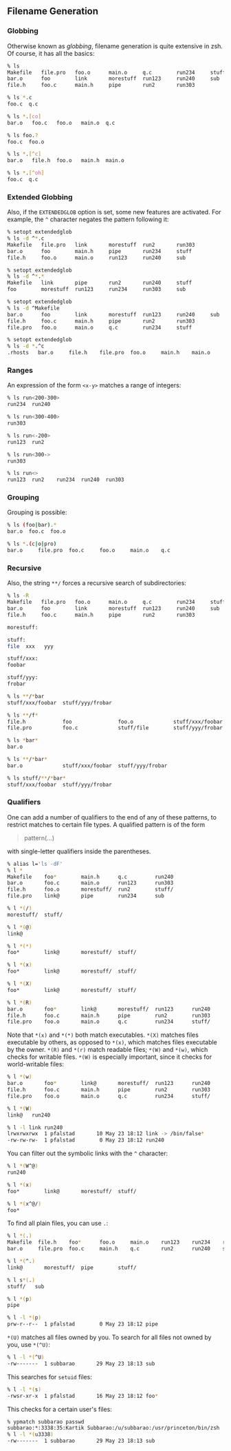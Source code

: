 ## Filename Generation

### Globbing

Otherwise known as _globbing_, filename generation is quite extensive in zsh. Of
course, it has all the basics:

```bash
% ls
Makefile   file.pro   foo.o      main.o     q.c        run234     stuff
bar.o      foo        link       morestuff  run123     run240     sub
file.h     foo.c      main.h     pipe       run2       run303
```

```bash
% ls *.c
foo.c  q.c
```

```bash
% ls *.[co]
bar.o   foo.c   foo.o   main.o  q.c
```

```bash
% ls foo.?
foo.c  foo.o
```

```bash
% ls *.[^c]
bar.o   file.h  foo.o   main.h  main.o
```

```bash
% ls *.[^oh]
foo.c  q.c
```

### Extended Globbing

Also, if the `EXTENDEDGLOB` option is set, some new features are activated. For
example, the `^` character negates the pattern following it:

```bash
% setopt extendedglob
% ls -d ^*.c
Makefile   file.pro   link       morestuff  run2       run303
bar.o      foo        main.h     pipe       run234     stuff
file.h     foo.o      main.o     run123     run240     sub
```

```bash
% setopt extendedglob
% ls -d ^*.*
Makefile   link       pipe       run2       run240     stuff
foo        morestuff  run123     run234     run303     sub
```

```bash
% setopt extendedglob
% ls -d ^Makefile
bar.o      foo        link       morestuff  run123     run240     sub
file.h     foo.c      main.h     pipe       run2       run303
file.pro   foo.o      main.o     q.c        run234     stuff
```

```bash
% setopt extendedglob
% ls -d *.^c
.rhosts   bar.o     file.h    file.pro  foo.o     main.h    main.o
```

### Ranges

An expression of the form `<x-y>` matches a range of integers:

```bash
% ls run<200-300>
run234  run240
```

```bash
% ls run<300-400>
run303
```

```bash
% ls run<-200>
run123  run2
```

```bash
% ls run<300->
run303
```

```bash
% ls run<>
run123  run2    run234  run240  run303
```

### Grouping

Grouping is possible:

```bash
% ls (foo|bar).*
bar.o  foo.c  foo.o
```

```bash
% ls *.(c|o|pro)
bar.o     file.pro  foo.c     foo.o     main.o    q.c
```

### Recursive

Also, the string `**/` forces a recursive search of subdirectories:

```bash
% ls -R
Makefile   file.pro   foo.o      main.o     q.c        run234     stuff
bar.o      foo        link       morestuff  run123     run240     sub
file.h     foo.c      main.h     pipe       run2       run303

morestuff:

stuff:
file  xxx   yyy

stuff/xxx:
foobar

stuff/yyy:
frobar
```

```bash
% ls **/*bar
stuff/xxx/foobar  stuff/yyy/frobar
```

```bash
% ls **/f*
file.h            foo               foo.o             stuff/xxx/foobar
file.pro          foo.c             stuff/file        stuff/yyy/frobar
```

```bash
% ls *bar*
bar.o
```

```bash
% ls **/*bar*
bar.o             stuff/xxx/foobar  stuff/yyy/frobar
```

```bash
% ls stuff/**/*bar*
stuff/xxx/foobar  stuff/yyy/frobar
```

### Qualifiers

One can add a number of qualifiers to the end of any of these patterns, to
restrict matches to certain file types. A qualified pattern is of the form

> pattern(...)

with single-letter qualifiers inside the parentheses.

```bash
% alias l='ls -dF'
% l *
Makefile    foo*        main.h      q.c         run240
bar.o       foo.c       main.o      run123      run303
file.h      foo.o       morestuff/  run2        stuff/
file.pro    link@       pipe        run234      sub
```

```bash
% l *(/)
morestuff/  stuff/
```

```bash
% l *(@)
link@
```

```bash
% l *(*)
foo*        link@       morestuff/  stuff/
```

```bash
% l *(x)
foo*        link@       morestuff/  stuff/
```

```bash
% l *(X)
foo*        link@       morestuff/  stuff/
```

```bash
% l *(R)
bar.o       foo*        link@       morestuff/  run123      run240
file.h      foo.c       main.h      pipe        run2        run303
file.pro    foo.o       main.o      q.c         run234      stuff/
```

Note that `*(x)` and `*(*)` both match executables. `*(X)` matches files
executable by others, as opposed to `*(x)`, which matches files executable by
the owner. `*(R)` and `*(r)` match readable files; `*(W)` and `*(w)`, which
checks for writable files. `*(W)` is especially important, since it checks for
world-writable files:

```bash
% l *(w)
bar.o       foo*        link@       morestuff/  run123      run240
file.h      foo.c       main.h      pipe        run2        run303
file.pro    foo.o       main.o      q.c         run234      stuff/
```

```bash
% l *(W)
link@   run240
```

```bash
% l -l link run240
lrwxrwxrwx  1 pfalstad       10 May 23 18:12 link -> /bin/false*
-rw-rw-rw-  1 pfalstad        0 May 23 18:12 run240
```

You can filter out the symbolic links with the `^` character:

```bash
% l *(W^@)
run240
```

```bash
% l *(x)
foo*        link@       morestuff/  stuff/
```

```bash
% l *(x^@/)
foo*
```

To find all plain files, you can use `.`:

```bash
% l *(.)
Makefile  file.h    foo*      foo.o     main.o    run123    run234    run303
bar.o     file.pro  foo.c     main.h    q.c       run2      run240    sub
```

```bash
% l *(^.)
link@       morestuff/  pipe        stuff/
```

```bash
% l s*(.)
stuff/   sub
```

```bash
% l *(p)
pipe
```

```bash
% l -l *(p)
prw-r--r--  1 pfalstad        0 May 23 18:12 pipe
```

`*(U)` matches all files owned by you. To search for all files not owned by you,
use `*(^U)`:

```bash
% l -l *(^U)
-rw-------  1 subbarao       29 May 23 18:13 sub
```

This searches for `setuid` files:

```bash
% l -l *(s)
-rwsr-xr-x  1 pfalstad       16 May 23 18:12 foo*
```

This checks for a certain user's files:

```bash
% ypmatch subbarao passwd
subbarao:*:3338:35:Kartik Subbarao:/u/subbarao:/usr/princeton/bin/zsh
% l -l *(u3338)
-rw-------  1 subbarao       29 May 23 18:13 sub
```
